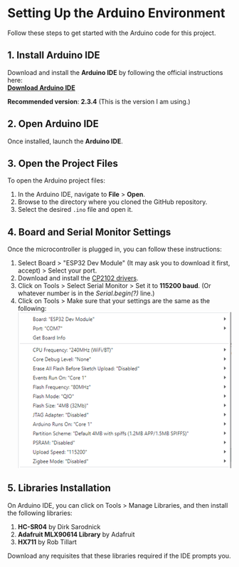 # Setting Up the Arduino Environment

Follow these steps to get started with the Arduino code for this project.

## 1. Install Arduino IDE
Download and install the **Arduino IDE** by following the official instructions here:  
[**Download Arduino IDE**](https://www.arduino.cc/en/software)

 **Recommended version**: **2.3.4** (This is the version I am using.)

## 2. Open Arduino IDE
Once installed, launch the **Arduino IDE**.

## 3. Open the Project Files
To open the Arduino project files:

1. In the Arduino IDE, navigate to **File** > **Open**.
2. Browse to the directory where you cloned the GitHub repository.
3. Select the desired `.ino` file and open it.

## 4. Board and Serial Monitor Settings
Once the microcontroller is plugged in, you can follow these instructions:

1. Select Board > "ESP32 Dev Module" (It may ask you to download it first, accept) > Select your port.
2. Download and install the [CP2102 drivers](https://www.silabs.com/developer-tools/usb-to-uart-bridge-vcp-drivers?tab=downloads).
3. Click on Tools > Select Serial Monitor > Set it to **115200 baud**. (Or whatever number is in the *Serial.begin(?)* line.)
4. Click on Tools > Make sure that your settings are the same as the following:
![ESP32 Arduino IDE](/docs/images/esp32_arduino_ide.png)

## 5. Libraries Installation
On Arduino IDE, you can click on Tools > Manage Libraries, and then install the following libraries:

1. **HC-SR04** by Dirk Sarodnick
2. **Adafruit MLX90614 Library** by Adafruit
3. **HX711** by Rob Tillart

Download any requisites that these libraries required if the IDE prompts you.